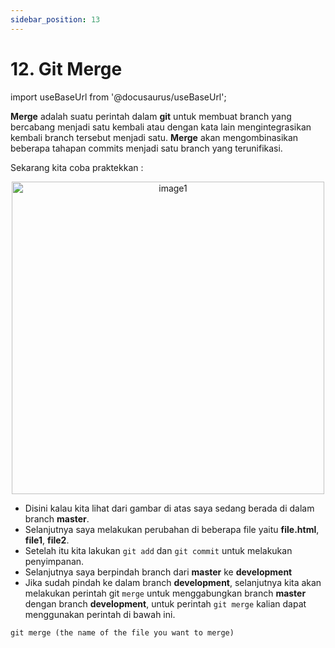 ```yaml
---
sidebar_position: 13
---
```


# 12. Git Merge

import useBaseUrl from '@docusaurus/useBaseUrl';

**Merge** adalah suatu perintah dalam **git** untuk membuat branch yang bercabang menjadi satu kembali atau dengan kata lain mengintegrasikan kembali branch tersebut menjadi satu. **Merge** akan mengombinasikan beberapa tahapan commits menjadi satu branch yang terunifikasi.

Sekarang kita coba praktekkan :

<center>
<img alt="image1" src={useBaseUrl('img/docs/git=.png')} height="500px"/>
</center>

- Disini kalau kita lihat dari gambar di atas saya sedang berada di dalam branch **master**.
- Selanjutnya saya melakukan perubahan di beberapa file yaitu **file.html**, **file1**, **file2**.
- Setelah itu kita lakukan `git add` dan `git commit` untuk melakukan penyimpanan.
- Selanjutnya saya berpindah branch dari **master** ke **development**
- Jika sudah pindah ke dalam branch **development**, selanjutnya kita akan melakukan perintah git `merge` untuk menggabungkan branch **master** dengan branch **development**, untuk perintah `git merge` kalian dapat menggunakan perintah di bawah ini.

```shell
git merge (the name of the file you want to merge)
```
